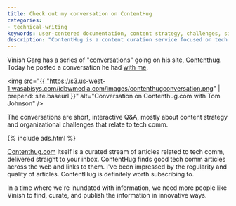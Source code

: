 ```yaml
---
title: Check out my conversation on ContentHug
categories:
- technical-writing
keywords: user-centered documentation, content strategy, challenges, siloes
description: "ContentHug is a content curation service focused on tech comm. Currently the site has a theme of conversations with various tech comm pros, mostly about content strategy."
---
```


Vinish Garg has a series of "[conversations](http://contenthug.com/conversations)" going on his site, [Contenthug](http://contenthug.com/). Today he posted a conversation he had <a href="http://contenthug.com/conversations/our-guest-today-tom-johnson">with me</a>.

<a href="http://contenthug.com/conversations/our-guest-today-tom-johnson"><img src="{{ "https://s3.us-west-1.wasabisys.com/idbwmedia.com/images/contenthugconversation.png" | prepend: site.baseurl }}" alt="Conversation on Contenthug.com with Tom Johnson" /></a>

The conversations are short, interactive Q&A, mostly about content strategy and organizational challenges that relate to tech comm.

{% include ads.html %}

[Contenthug.com](http://contenthug.com/) itself is a curated stream of articles related to tech comm, delivered straight to your inbox. ContentHug finds good tech comm articles across the web and links to them. I've been impressed by the regularity and quality of articles. ContentHug is definitely worth subscribing to.

In a time where we're inundated with information, we need more people like Vinish to find, curate, and publish the information in innovative ways.
